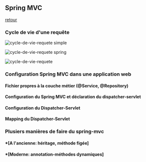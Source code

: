 ## Spring MVC

[retour](https://github.com/grouault/spring-tutorial/blob/master/README.md)

### Cycle de vie d'une requête
![cycle-de-vie-requete simple](https://user-images.githubusercontent.com/20648687/82791477-23a79d80-9e6e-11ea-90f8-8e0a351e3ca1.png)

![cycle-de-vie-requete spring](https://user-images.githubusercontent.com/20648687/82791969-ed1e5280-9e6e-11ea-8c6d-7937f9862ca5.jpg)

![cycle-de-vie-requete](https://user-images.githubusercontent.com/20648687/82792126-2951b300-9e6f-11ea-9385-fba9fd32fdb5.png)

### Configuration Spring MVC dans une application web
#### Fichier propres à la couche métier (@Service, @Repository)

#### Configuration du Spring MVC et déclaration du dispatcher-servlet


#### Configuration du Dispatcher-Servlet

#### Mapping du Dispatcher-Servlet

### Plusiers manières de faire du spring-mvc
#### *[A l'ancienne: héritage, méthode figée]
#### *[Moderne: annotation-méthodes dynamiques]
